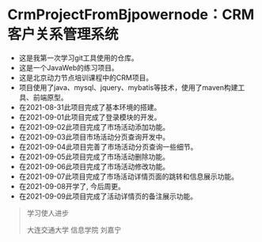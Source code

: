 # CrmProjectFromBjpowernode：CRM客户关系管理系统

- 这是我第一次学习git工具使用的仓库。
- 这是一个JavaWeb的练习项目。
- 这是北京动力节点培训课程中的CRM项目。
- 项目使用了java、mysql、jquery、mybatis等技术，使用了maven构建工具、前端原型。
- 在2021-08-31此项目完成了基本环境的搭建。
- 在2021-09-01此项目完成了登录模块的开发。
- 在2021-09-02此项目完成了市场活动添加功能。
- 在2021-09-03此项目市场活动分页查询开发中。
- 在2021-09-04此项目完善了市场活动分页查询一些细节。
- 在2021-09-05此项目完成了市场活动删除功能。
- 在2021-09-06此项目完成了市场活动修改功能。
- 在2021-09-07此项目完成了市场活动详情页面的跳转和信息展示功能。
- 在2021-09-08开学了, 今后周更。
- 在2021-09-09此项目完成了活动详情页的备注展示功能。



> 学习使人进步
> 
> 大连交通大学 信息学院 刘嘉宁
